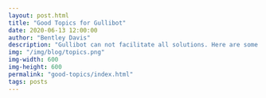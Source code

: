 ```yaml
---
layout: post.html
title: "Good Topics for Gullibot"
date: 2020-06-13 12:00:00
author: "Bentley Davis"
description: "Gullibot can not facilitate all solutions. Here are some good and bad suggestions"
img: "/img/blog/topics.png"
img-width: 600
img-height: 600
permalink: "good-topics/index.html"
tags: posts
---
```

